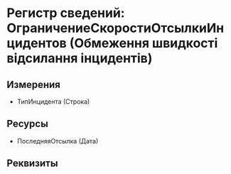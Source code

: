 ﻿# Регистр сведений: ОграничениеСкоростиОтсылкиИнцидентов (Обмеження швидкості відсилання інцидентів)

## Измерения

- ТипИнцидента (Строка)

## Ресурсы

- ПоследняяОтсылка (Дата)

## Реквизиты


